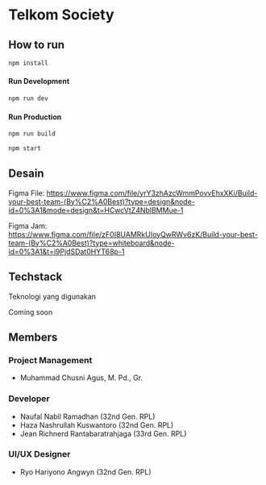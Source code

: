 # Telkom Society

## How to run

```sh
npm install
```

#### Run Development

```sh
npm run dev
```

#### Run Production

```sh
npm run build
```

```sh
npm start
```

## Desain

Figma File: https://www.figma.com/file/yrY3zhAzcWmmPovvEhxXKi/Build-your-best-team-(By%C2%A0Best)?type=design&node-id=0%3A1&mode=design&t=HCwcVtZ4NblBMMue-1

Figma Jam: https://www.figma.com/file/zF0I8UAMRkUIoyQwRWv6zK/Build-your-best-team-(By%C2%A0Best)?type=whiteboard&node-id=0%3A1&t=i9PjdSDat0HYT68p-1

## Techstack

Teknologi yang digunakan

Coming soon

## Members

### Project Management

- Muhammad Chusni Agus, M. Pd., Gr.

### Developer

- Naufal Nabil Ramadhan (32nd Gen. RPL)
- Haza Nashrullah Kuswantoro (32nd Gen. RPL)
- Jean Richnerd Rantabaratrahjaga (33rd Gen. RPL)

### UI/UX Designer

- Ryo Hariyono Angwyn (32nd Gen. RPL)
